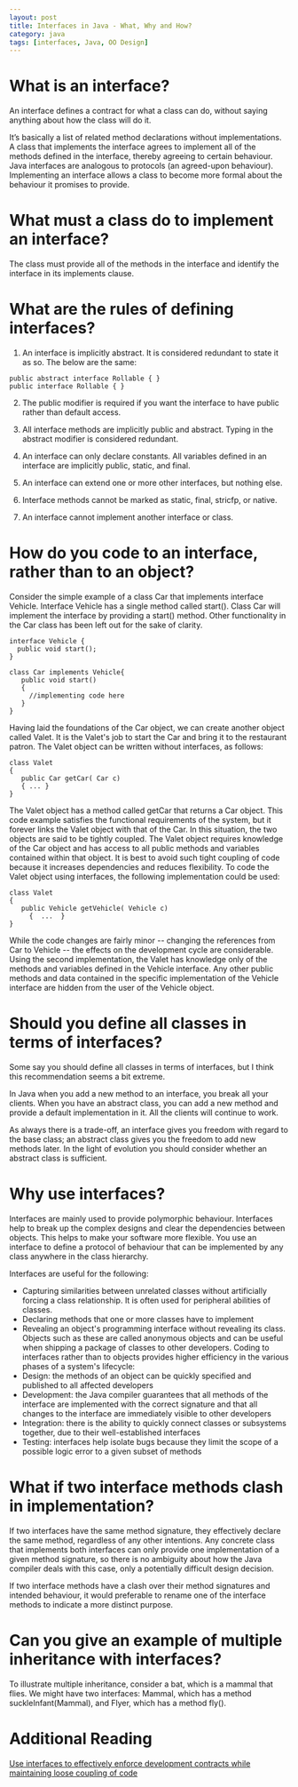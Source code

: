 ```yaml
---
layout: post
title: Interfaces in Java - What, Why and How?
category: java
tags: [interfaces, Java, OO Design]
---
```

# What is an interface?

An interface defines a contract for what a class can do, without saying anything about how the class will do it.

It’s basically a list of related method declarations without implementations. A class that implements the interface agrees to implement all of the methods defined in the interface, thereby agreeing to certain behaviour. Java interfaces are analogous to protocols (an agreed-upon behaviour). Implementing an interface allows a class to become more formal about the behaviour it promises to provide.

# What must a class do to implement an interface?

The class must provide all of the methods in the interface and identify the interface in its implements clause.

# What are the rules of defining interfaces?

1.	An interface is implicitly abstract. It is considered redundant to state it as so. The below are the same:
```
public abstract interface Rollable { }
public interface Rollable { }
```

2.	The public modifier is required if you want the interface to have public rather than default access.

3.	All interface methods are implicitly public and abstract. Typing in the abstract modifier is considered redundant.

4.	An interface can only declare constants. All variables defined in an interface are implicitly public, static, and final.

5.	An interface can extend one or more other interfaces, but nothing else.

6.	Interface methods cannot be marked as static, final, stricfp, or native.

7.	An interface cannot implement another interface or class.

# How do you code to an interface, rather than to an object?

Consider the simple example of a class Car that implements interface Vehicle. Interface Vehicle has a single method called start(). Class Car will implement the interface by providing a start() method. Other functionality in the Car class has been left out for the sake of clarity.

```
interface Vehicle {
  public void start();
}

class Car implements Vehicle{
   public void start()
   {
     //implementing code here
   }
}
```

Having laid the foundations of the Car object, we can create another object called Valet. It is the Valet's job to start the Car and bring it to the restaurant patron. The Valet object can be written without interfaces, as follows:

```
class Valet
{
   public Car getCar( Car c)
   { ... }
}
```

The Valet object has a method called getCar that returns a Car object. This code example satisfies the functional requirements of the system, but it forever links the Valet object with that of the Car. In this situation, the two objects are said to be tightly coupled. The Valet object requires knowledge of the Car object and has access to all public methods and variables contained within that object. It is best to avoid such tight coupling of code because it increases dependencies and reduces flexibility.
To code the Valet object using interfaces, the following implementation could be used:

```
class Valet
{
   public Vehicle getVehicle( Vehicle c)
	 {  ...  }
}
```

While the code changes are fairly minor -- changing the references from Car to Vehicle -- the effects on the development cycle are considerable. Using the second implementation, the Valet has knowledge only of the methods and variables defined in the Vehicle interface. Any other public methods and data contained in the specific implementation of the Vehicle interface are hidden from the user of the Vehicle object.

# Should you define all classes in terms of interfaces?

Some say you should define all classes in terms of interfaces, but I think this recommendation seems a bit extreme.

In Java when you add a new method to an interface, you break all your clients. When you have an abstract class, you can add a new method and provide a default implementation in it. All the clients will continue to work.

As always there is a trade-off, an interface gives you freedom with regard to the base class; an abstract class gives you the freedom to add new methods later. In the light of evolution you should consider whether an abstract class is sufficient.

# Why use interfaces?

Interfaces are mainly used to provide polymorphic behaviour. Interfaces help to break up the complex designs and clear the dependencies between objects. This helps to make your software more flexible. You use an interface to define a protocol of behaviour that can be implemented by any class anywhere in the class hierarchy.

Interfaces are useful for the following:

-	Capturing similarities between unrelated classes without artificially forcing a class relationship. It is often used for peripheral abilities of classes.
-	Declaring methods that one or more classes have to implement
-	Revealing an object's programming interface without revealing its class. Objects such as these are called anonymous objects and can be useful when shipping a package of classes to other developers.
Coding to interfaces rather than to objects provides higher efficiency in the various phases of a system's lifecycle:
-	Design: the methods of an object can be quickly specified and published to all affected developers
-	Development: the Java compiler guarantees that all methods of the interface are implemented with the correct signature and that all changes to the interface are immediately visible to other developers
-	Integration: there is the ability to quickly connect classes or subsystems together, due to their well-established interfaces
-	Testing: interfaces help isolate bugs because they limit the scope of a possible logic error to a given subset of methods

# What if two interface methods clash in implementation?

If two interfaces have the same method signature, they effectively declare the same method, regardless of any other intentions. Any concrete class that implements both interfaces can only provide one implementation of a given method signature, so there is no ambiguity about how the Java compiler deals with this case, only a potentially difficult design decision.

If two interface methods have a clash over their method signatures and intended behaviour, it would preferable to rename one of the interface methods to indicate a more distinct purpose.

# Can you give an example of multiple inheritance with interfaces?

To illustrate multiple inheritance, consider a bat, which is a mammal that flies. We might have two interfaces: Mammal, which has a method suckleInfant(Mammal), and Flyer, which has a method fly().

# Additional Reading

[Use interfaces to effectively enforce development contracts while maintaining loose coupling of code](https://www.javaworld.com/article/2076468/core-java/smarter-java-development.html)
